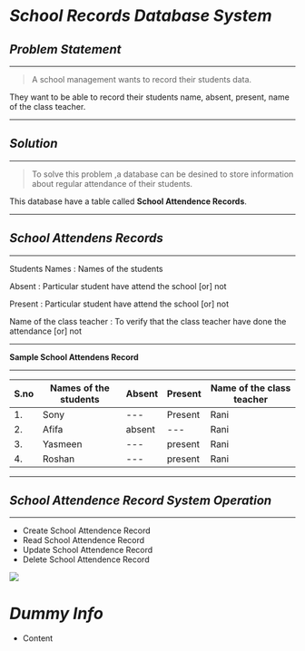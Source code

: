 # *School Records Database System*
## *Problem Statement*
***
>A school management wants to record their students data.

They want to be able to record their students name, absent, present, name of the class teacher. 
***
## *Solution*
***
>To solve this problem ,a database can be desined to store information about regular attendance of their students.

This database have a table called **School Attendence Records**.

***
## *School Attendens Records*

***
Students Names              : Names of the students

Absent                      : Particular student have attend the school [or] 
not

Present                     : Particular student have attend the school [or] 
not

Name of the class teacher : To verify that the class teacher have done the attendance [or] not
***
**Sample School Attendens Record**

***

| S.no | Names of the students | Absent | Present | Name of the class teacher   |
|--- | --- | --- | --- | ---|
| 1. | Sony                    |  ---|  Present    | Rani
| 2. | Afifa                   |   absent |  ---  | Rani
| 3. | Yasmeen| --- |  present |  Rani
| 4. | Roshan | --- |  present | Rani
***
 ## *School Attendence Record System Operation*
***
 - Create School Attendence Record
 - Read School Attendence Record
 - Update School Attendence Record
 - Delete School Attendence Record

 ![](https://m.media-amazon.com/images/I/71fRvNABPZL._CR0,204,1224,1224_UX256.jpg)

# *Dummy Info*
- Content